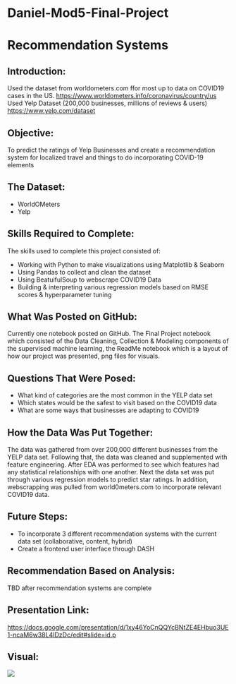 # Daniel-Mod5-Final-Project
# Recommendation Systems

## Introduction:

Used the dataset from worldometers.com ffor most up to data on COVID19 cases in the US. 
https://www.worldometers.info/coronavirus/country/us
Used Yelp Dataset (200,000 businesses, millions of reviews & users)
https://www.yelp.com/dataset

## Objective:
 
To predict the ratings of Yelp Businesses and create a recommendation system for localized travel and things to do incorporating COVID-19 elements

## The Dataset:

* WorldOMeters
* Yelp

## Skills Required to Complete:

The skills used to complete this project consisted of:

* Working with Python to make visualizations using Matplotlib & Seaborn
* Using Pandas to collect and clean the dataset
* Using BeatuifulSoup to webscrape COVID19 Data
* Building & interpreting various regression models based on RMSE scores & hyperparameter tuning

## What Was Posted on GitHub:

Currently one notebook posted on GitHub. The Final Project notebook which consisted of the Data Cleaning, Collection & Modeling components of the supervised machine learning, the ReadMe notebook which is a layout of how our project was presented, png files for visuals.

## Questions That Were Posed:

* What kind of categories are the most common in the YELP data set
* Which states would be the safest to visit based on the COVID19 data
* What are some ways that businesses are adapting to COVID19

## How the Data Was Put Together:

The data was gathered from over 200,000 different businesses from the YELP data set. Following that, the data was cleaned and supplemented with feature engineering. After EDA was performed to see which features had any statistical relationships with one another. Next the data set was put through various regression models to predict star ratings. In addition, webscrapping was pulled from world0meters.com to incorporate relevant COVID19 data. 

## Future Steps:

* To incorporate 3 different recommendation systems with the current data set (collaborative, content, hybrid)
* Create a frontend user interface through DASH

## Recommendation Based on Analysis:

TBD after recommendation systems are complete

## Presentation Link:

https://docs.google.com/presentation/d/1xy46YoCnQQYcBNtZE4EHbuo3UE1-ncaM6w38L4IDzDc/edit#slide=id.p

## Visual:

![](https://github.com/J-Joseph524/Rec_System_Project_JJ_DC/blob/jason-joseph/Count_of_Ratings.png)








